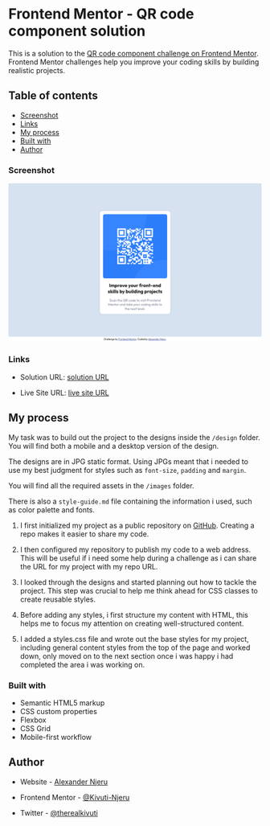 # Frontend Mentor - QR code component solution

This is a solution to the [QR code component challenge on Frontend Mentor](https://www.frontendmentor.io/challenges/qr-code-component-iux_sIO_H). Frontend Mentor challenges help you improve your coding skills by building realistic projects.

## Table of contents

- [Screenshot](#screenshot)
- [Links](#links)
- [My process](#my-process)
- [Built with](#built-with)
- [Author](#author)

### Screenshot

![Solution Screenshot](screenshot.png)

### Links

- Solution URL: [solution URL](https://your-solution-url.com)

- Live Site URL: [live site URL](https://your-live-site-url.com)

## My process

My task was to build out the project to the designs inside the `/design` folder. You will find both a mobile and a desktop version of the design.

The designs are in JPG static format. Using JPGs meant that i needed to use my best judgment for styles such as `font-size`, `padding` and `margin`.

You will find all the required assets in the `/images` folder.

There is also a `style-guide.md` file containing the information i used, such as color palette and fonts.

1. I first initialized my project as a public repository on [GitHub](https://github.com/). Creating a repo makes it easier to share my code.

2. I then configured my repository to publish my code to a web address. This will be useful if i need some help during a challenge as i can share the URL for my project with my repo URL.

3. I looked through the designs and started planning out how to tackle the project. This step was crucial to help me think ahead for CSS classes to create reusable styles.

4. Before adding any styles, i first structure my content with HTML, this helps me to focus my attention on creating well-structured content.

5. I added a styles.css file and wrote out the base styles for my project, including general content styles from the top of the page and worked down, only moved on to the next section once i was happy i had completed the area i was working on.

### Built with

- Semantic HTML5 markup
- CSS custom properties
- Flexbox
- CSS Grid
- Mobile-first workflow

## Author

- Website - [Alexander Njeru](https://www.your-site.com)

- Frontend Mentor - [@Kivuti-Njeru](https://www.frontendmentor.io/profile/Kivuti-Njeru)

- Twitter - [@therealkivuti](https://twitter.com/therealkivuti)
